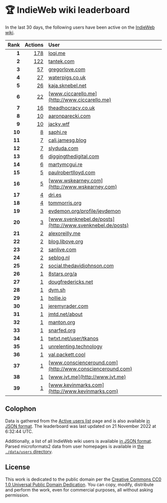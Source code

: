 # 🏆 IndieWeb wiki leaderboard

In the last 30 days, the following users have been active on the [IndieWeb wiki](https://indieweb.org).

| Rank | Actions | User |
|-----:|--------:|:-----|
| **1** | [178](https://indieweb.org/Special:Contributions/Loqi.me) | [loqi.me](http://loqi.me) |
| **2** | [122](https://indieweb.org/Special:Contributions/Tantek.com) | [tantek.com](http://tantek.com) |
| **3** | [57](https://indieweb.org/Special:Contributions/Gregorlove.com) | [gregorlove.com](http://gregorlove.com) |
| **4** | [27](https://indieweb.org/Special:Contributions/Waterpigs.co.uk) | [waterpigs.co.uk](http://waterpigs.co.uk) |
| **5** | [26](https://indieweb.org/Special:Contributions/Kaja.sknebel.net) | [kaja.sknebel.net](http://kaja.sknebel.net) |
| **6** | [22](https://indieweb.org/Special:Contributions/Www.ciccarello.me) | [www.ciccarello.me](http://www.ciccarello.me) |
| **7** | [16](https://indieweb.org/Special:Contributions/Theadhocracy.co.uk) | [theadhocracy.co.uk](http://theadhocracy.co.uk) |
| **8** | [10](https://indieweb.org/Special:Contributions/Aaronparecki.com) | [aaronparecki.com](http://aaronparecki.com) |
| **9** | [10](https://indieweb.org/Special:Contributions/Jacky.wtf) | [jacky.wtf](http://jacky.wtf) |
| **10** | [8](https://indieweb.org/Special:Contributions/Saphi.re) | [saphi.re](http://saphi.re) |
| **11** | [7](https://indieweb.org/Special:Contributions/Cali.jamesg.blog) | [cali.jamesg.blog](http://cali.jamesg.blog) |
| **12** | [7](https://indieweb.org/Special:Contributions/Slyduda.com) | [slyduda.com](http://slyduda.com) |
| **13** | [6](https://indieweb.org/Special:Contributions/Diggingthedigital.com) | [diggingthedigital.com](http://diggingthedigital.com) |
| **14** | [6](https://indieweb.org/Special:Contributions/Martymcgui.re) | [martymcgui.re](http://martymcgui.re) |
| **15** | [5](https://indieweb.org/Special:Contributions/Paulrobertlloyd.com) | [paulrobertlloyd.com](http://paulrobertlloyd.com) |
| **16** | [5](https://indieweb.org/Special:Contributions/Www.wskearney.com) | [www.wskearney.com](http://www.wskearney.com) |
| **17** | [4](https://indieweb.org/Special:Contributions/Dri.es) | [dri.es](http://dri.es) |
| **18** | [4](https://indieweb.org/Special:Contributions/Tommorris.org) | [tommorris.org](http://tommorris.org) |
| **19** | [3](https://indieweb.org/Special:Contributions/Evdemon.org_profile_jevdemon) | [evdemon.org/profile/jevdemon](http://evdemon.org/profile/jevdemon) |
| **20** | [3](https://indieweb.org/Special:Contributions/Www.svenknebel.de_posts) | [www.svenknebel.de/posts](http://www.svenknebel.de/posts) |
| **21** | [2](https://indieweb.org/Special:Contributions/Alexoreilly.me) | [alexoreilly.me](http://alexoreilly.me) |
| **22** | [2](https://indieweb.org/Special:Contributions/Blog.libove.org) | [blog.libove.org](http://blog.libove.org) |
| **23** | [2](https://indieweb.org/Special:Contributions/Sanlive.com) | [sanlive.com](http://sanlive.com) |
| **24** | [2](https://indieweb.org/Special:Contributions/Seblog.nl) | [seblog.nl](http://seblog.nl) |
| **25** | [2](https://indieweb.org/Special:Contributions/Social.thedavidjohnson.com) | [social.thedavidjohnson.com](http://social.thedavidjohnson.com) |
| **26** | [1](https://indieweb.org/Special:Contributions/8stars.org_a) | [8stars.org/a](http://8stars.org/a) |
| **27** | [1](https://indieweb.org/Special:Contributions/Dougfredericks.net) | [dougfredericks.net](http://dougfredericks.net) |
| **28** | [1](https://indieweb.org/Special:Contributions/Dym.sh) | [dym.sh](http://dym.sh) |
| **29** | [1](https://indieweb.org/Special:Contributions/Hollie.io) | [hollie.io](http://hollie.io) |
| **30** | [1](https://indieweb.org/Special:Contributions/Jeremyrader.com) | [jeremyrader.com](http://jeremyrader.com) |
| **31** | [1](https://indieweb.org/Special:Contributions/Jmtd.net_about) | [jmtd.net/about](http://jmtd.net/about) |
| **32** | [1](https://indieweb.org/Special:Contributions/Manton.org) | [manton.org](http://manton.org) |
| **33** | [1](https://indieweb.org/Special:Contributions/Snarfed.org) | [snarfed.org](http://snarfed.org) |
| **34** | [1](https://indieweb.org/Special:Contributions/Twtxt.net_user_tkanos) | [twtxt.net/user/tkanos](http://twtxt.net/user/tkanos) |
| **35** | [1](https://indieweb.org/Special:Contributions/Unrelenting.technology) | [unrelenting.technology](http://unrelenting.technology) |
| **36** | [1](https://indieweb.org/Special:Contributions/Val.packett.cool) | [val.packett.cool](http://val.packett.cool) |
| **37** | [1](https://indieweb.org/Special:Contributions/Www.conscienceround.com) | [www.conscienceround.com](http://www.conscienceround.com) |
| **38** | [1](https://indieweb.org/Special:Contributions/Www.jvt.me) | [www.jvt.me](http://www.jvt.me) |
| **39** | [1](https://indieweb.org/Special:Contributions/Www.kevinmarks.com) | [www.kevinmarks.com](http://www.kevinmarks.com) |


## Colophon

Data is gathered from the [Active users list](https://indieweb.org/Special:ActiveUsers) page and is also available [in JSON format](https://github.com/jgarber623/indieweb-wiki-leaderboard/blob/main/data/leaderboard.json). The leaderboard was last updated on 21 November 2022 at 6:32:44 UTC.

Additionally, a list of all IndieWeb wiki users is available [in JSON format](https://github.com/jgarber623/indieweb-wiki-leaderboard/blob/main/data/users.json). Parsed microformats2 data from user homepages is available in [the `./data/users` directory](https://github.com/jgarber623/indieweb-wiki-leaderboard/blob/main/data/users).

## License

This work is dedicated to the public domain per the [Creative Commons CC0 1.0 Universal Public Domain Dedication](https://creativecommons.org/publicdomain/zero/1.0/). You can copy, modify, distribute and perform the work, even for commercial purposes, all without asking permission.
